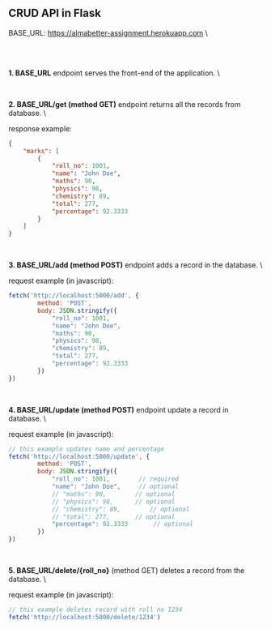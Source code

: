 ## CRUD API in Flask

BASE_URL: https://almabetter-assignment.herokuapp.com \

<br/>
<br/>

**1. BASE_URL** endpoint serves the front-end of the application. \

<br/>

**2. BASE_URL/get (method GET)** endpoint returns all the records from database. \

response example:
```json
{
    "marks": [
        {
            "roll_no": 1001,
            "name": "John Doe",
            "maths": 90,
            "physics": 98,
            "chemistry": 89,
            "total": 277,
            "percentage": 92.3333
        }
    ]
}
```

<br/>

**3. BASE_URL/add (method POST)** endpoint adds a record in the database. \

request example (in javascript):
```js
fetch('http://localhost:5000/add', {
        method: 'POST',
        body: JSON.stringify({
            "roll_no": 1001,
            "name": "John Doe",
            "maths": 90,
            "physics": 98,
            "chemistry": 89,
            "total": 277,
            "percentage": 92.3333
        })
})
```

<br/>

**4. BASE_URL/update (method POST)** endpoint update a record in database. \

request example (in javascript):
```js
// this example updates name and percentage
fetch('http://localhost:5000/update', {
        method: 'POST',
        body: JSON.stringify({
            "roll_no": 1001,        // required
            "name": "John Doe",     // optional
            // "maths": 90,        // optional
            // "physics": 98,      // optional
            // "chemistry": 89,        // optional
            // "total": 277,       // optional
            "percentage": 92.3333       // optional
        })
})
```

<br/>

**5. BASE_URL/delete/{roll_no}** (method GET) deletes a record from the database. \

request example (in javascript):
```js
// this example deletes record with roll no 1234
fetch('http://localhost:5000/delete/1234')
```